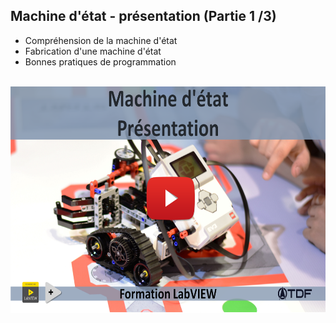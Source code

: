 <h2 dir="auto" id="h_5553695852051655104579980"><strong>Machine d'&eacute;tat - pr&eacute;sentation (Partie 1 /3)</strong></h2>

<ul dir="auto">
<li>Compr&eacute;hension de la machine d'&eacute;tat</li>
<li>Fabrication d'une machine d'&eacute;tat</li>
<li>Bonnes pratiques de programmation</li>
</ul>

<p dir="auto"></p>
<p>&nbsp;<a href="https://youtu.be/sLeJX-Bse7w"><img src="Machine d'état présentation.png" width="640" height="362" alt="" style="display: block; margin-left: auto; margin-right: auto;" /></a></p>
